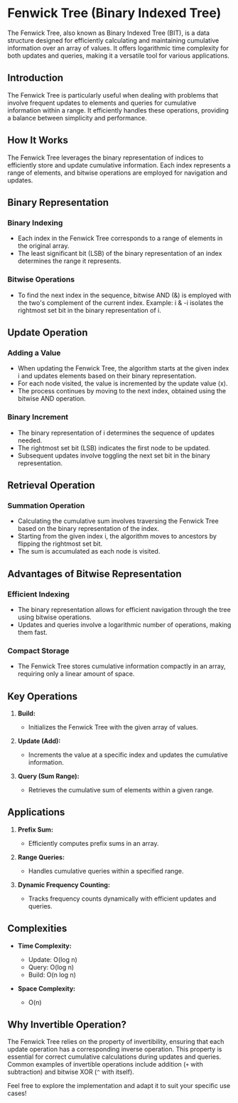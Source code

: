 # Fenwick Tree (Binary Indexed Tree)

The Fenwick Tree, also known as Binary Indexed Tree (BIT), is a data structure designed for efficiently calculating and maintaining cumulative information over an array of values. It offers logarithmic time complexity for both updates and queries, making it a versatile tool for various applications.

## Introduction

The Fenwick Tree is particularly useful when dealing with problems that involve frequent updates to elements and queries for cumulative information within a range. It efficiently handles these operations, providing a balance between simplicity and performance.

## How It Works

The Fenwick Tree leverages the binary representation of indices to efficiently store and update cumulative information. Each index represents a range of elements, and bitwise operations are employed for navigation and updates.

## Binary Representation

### Binary Indexing

- Each index in the Fenwick Tree corresponds to a range of elements in the original array.
- The least significant bit (LSB) of the binary representation of an index determines the range it represents.

### Bitwise Operations

- To find the next index in the sequence, bitwise AND (&) is employed with the two's complement of the current index.
  Example: i & -i isolates the rightmost set bit in the binary representation of i.

## Update Operation

### Adding a Value

- When updating the Fenwick Tree, the algorithm starts at the given index i and updates elements based on their binary representation.
- For each node visited, the value is incremented by the update value (x).
- The process continues by moving to the next index, obtained using the bitwise AND operation.

### Binary Increment

- The binary representation of i determines the sequence of updates needed.
- The rightmost set bit (LSB) indicates the first node to be updated.
- Subsequent updates involve toggling the next set bit in the binary representation.

## Retrieval Operation

### Summation Operation

- Calculating the cumulative sum involves traversing the Fenwick Tree based on the binary representation of the index.
- Starting from the given index i, the algorithm moves to ancestors by flipping the rightmost set bit.
- The sum is accumulated as each node is visited.

## Advantages of Bitwise Representation

### Efficient Indexing

- The binary representation allows for efficient navigation through the tree using bitwise operations.
- Updates and queries involve a logarithmic number of operations, making them fast.

### Compact Storage

- The Fenwick Tree stores cumulative information compactly in an array, requiring only a linear amount of space.

## Key Operations

1. **Build:**
   - Initializes the Fenwick Tree with the given array of values.

2. **Update (Add):**
   - Increments the value at a specific index and updates the cumulative information.

3. **Query (Sum Range):**
   - Retrieves the cumulative sum of elements within a given range.

## Applications

1. **Prefix Sum:**
   - Efficiently computes prefix sums in an array.

2. **Range Queries:**
   - Handles cumulative queries within a specified range.

3. **Dynamic Frequency Counting:**
   - Tracks frequency counts dynamically with efficient updates and queries.

## Complexities

- **Time Complexity:**
  - Update: O(log n)
  - Query: O(log n)
  - Build: O(n log n)

- **Space Complexity:**
  - O(n)

## Why Invertible Operation?

The Fenwick Tree relies on the property of invertibility, ensuring that each update operation has a corresponding inverse operation. This property is essential for correct cumulative calculations during updates and queries. Common examples of invertible operations include addition (`+` with subtraction) and bitwise XOR (`^` with itself).

Feel free to explore the implementation and adapt it to suit your specific use cases!
